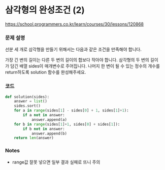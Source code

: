 # 삼각형의 완성조건 (2)
https://school.programmers.co.kr/learn/courses/30/lessons/120868

### 문제 설명
선분 세 개로 삼각형을 만들기 위해서는 다음과 같은 조건을 만족해야 합니다.

가장 긴 변의 길이는 다른 두 변의 길이의 합보다 작아야 합니다.
삼각형의 두 변의 길이가 담긴 배열 sides이 매개변수로 주어집니다. 나머지 한 변이 될 수 있는 정수의 개수를 return하도록 solution 함수를 완성해주세요.


### 코드
```python
def solution(sides):
    answer = list()
    sides.sort()
    for a in range(sides[1] - sides[0] + 1, sides[1]+1):
        if a not in answer:
            answer.append(a)
    for b in range(sides[1]+1, sides[0] + sides[1]):
        if b not in answer:
            answer.append(b)
    return len(answer)
```

### Notes
- range값 잘못 넣으면 일부 결과 실패로 뜨니 주의
